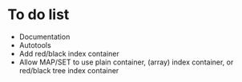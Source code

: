 # To do list

* Documentation
* Autotools
* Add red/black index container
* Allow MAP/SET to use plain container, (array) index container, or red/black tree index container
